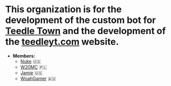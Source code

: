 # This organization is for the development of the custom bot for [Teedle Town](https://discord.teedleyt.com) and the development of the [teedleyt.com](https://teedleyt.com) website.  

- **Members:**
  - [Nuke](https://github.com/mininukefromfallout) 🇺🇸
  - [W20MC](https://github.com/w20mc1) 🇵🇱
  - [Jamie](https://github.com/ripcheese12) 🇺🇸
  - [WoahGamer](https://github.com/WoahGamer) 🇦🇺
